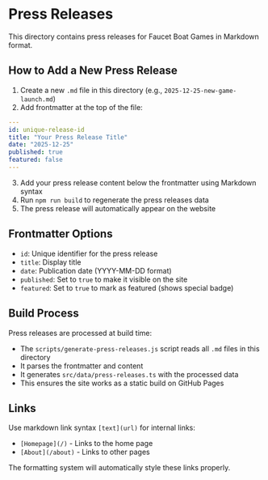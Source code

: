 # Press Releases

This directory contains press releases for Faucet Boat Games in Markdown format.

## How to Add a New Press Release

1. Create a new `.md` file in this directory (e.g., `2025-12-25-new-game-launch.md`)
2. Add frontmatter at the top of the file:

```yaml
---
id: unique-release-id
title: "Your Press Release Title"
date: "2025-12-25"
published: true
featured: false
---
```

3. Add your press release content below the frontmatter using Markdown syntax
4. Run `npm run build` to regenerate the press releases data
5. The press release will automatically appear on the website

## Frontmatter Options

- `id`: Unique identifier for the press release
- `title`: Display title 
- `date`: Publication date (YYYY-MM-DD format)
- `published`: Set to `true` to make it visible on the site
- `featured`: Set to `true` to mark as featured (shows special badge)

## Build Process

Press releases are processed at build time:
- The `scripts/generate-press-releases.js` script reads all `.md` files in this directory
- It parses the frontmatter and content
- It generates `src/data/press-releases.ts` with the processed data
- This ensures the site works as a static build on GitHub Pages

## Links

Use markdown link syntax `[text](url)` for internal links:
- `[Homepage](/)` - Links to the home page
- `[About](/about)` - Links to other pages

The formatting system will automatically style these links properly.